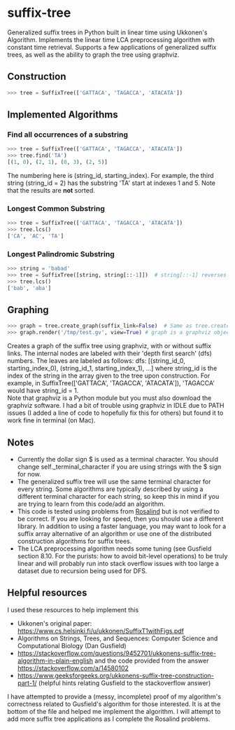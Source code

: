 # suffix-tree
Generalized suffix trees in Python built in linear time using Ukkonen's Algorithm.  Implements the linear time LCA preprocessing algorithm with constant time retrieval.  Supports a few applications of generalized suffix trees, as well as the ability to graph the tree using graphviz.

## Construction
```Python
>>> tree = SuffixTree(['GATTACA', 'TAGACCA', 'ATACATA'])
```

## Implemented Algorithms
### Find all occurrences of a substring
```Python
>>> tree = SuffixTree(['GATTACA', 'TAGACCA', 'ATACATA'])
>>> tree.find('TA')
[(1, 0), (2, 1), (0, 3), (2, 5)]
```
The numbering here is (string_id, starting_index).  For example, the third string (string_id = 2) has the substring 'TA' start at indexes 1 and 5.  Note that the results are **not** sorted.

### Longest Common Substring
```Python
>>> tree = SuffixTree(['GATTACA', 'TAGACCA', 'ATACATA'])
>>> tree.lcs()
['CA', 'AC', 'TA']
```

### Longest Palindromic Substring
```Python
>>> string = 'babad'
>>> tree = SuffixTree([string, string[::-1]])  # string[::-1] reverses the string
>>> tree.lcs()
['bab', 'aba']
```

## Graphing
```Python
>>> graph = tree.create_graph(suffix_link=False)  # Same as tree.create_graph()
>>> graph.render('/tmp/test.gv', view=True) # graph is a graphviz object
```
Creates a graph of the suffix tree using graphviz, with or without suffix links.  The internal nodes are labeled with their 'depth first search' (dfs) numbers.  The leaves are labeled as follows: dfs: [(string_id_0, starting_index_0), (string_id_1, starting_index_1), ...] where string_id is the index of the string in the array given to the tree upon construction.  For example, in SuffixTree(['GATTACA', 'TAGACCA', 'ATACATA']), 'TAGACCA' would have string_id = 1.  
Note that graphviz is a Python module but you must also download the graphviz software.  I had a bit of trouble using graphviz in IDLE due to PATH issues (I added a line of code to hopefully fix this for others) but found it to work fine in terminal (on Mac).

## Notes
- Currently the dollar sign $ is used as a terminal character.  You should change self._terminal_character if you are using strings with the $ sign for now. 
- The generalized suffix tree will use the same terminal character for every string.  Some algorithms are typically described by using a different terminal character for each string, so keep this in mind if you are trying to learn from this code/add an algorithm.
- This code is tested using problems from [Rosalind](http://rosalind.info) but is not verified to be correct.  If you are looking for speed, then you should use a different library.  In addition to using a faster language, you may want to look for a suffix array alternative of an algorithm or use one of the distributed construction algorithms for suffix trees.
- The LCA preprocessing algorithm needs some tuning (see Gusfield section 8.10. For the purists: how to avoid bit-level operations) to be truly linear and will probably run into stack overflow issues with too large a dataset due to recursion being used for DFS.

## Helpful resources
I used these resources to help implement this
- Ukkonen's original paper: https://www.cs.helsinki.fi/u/ukkonen/SuffixT1withFigs.pdf
- Algorithms on Strings, Trees, and Sequences: Computer Science and Computational Biology (Dan Gusfield)
- https://stackoverflow.com/questions/9452701/ukkonens-suffix-tree-algorithm-in-plain-english and the code provided from the answer https://stackoverflow.com/a/14580102
- https://www.geeksforgeeks.org/ukkonens-suffix-tree-construction-part-1/ (helpful hints relating Gusfield to the stackoverflow answer)

I have attempted to provide a (messy, incomplete) proof of my algorithm's correctness related to Gusfield's algorithm for those interested.  It is at the bottom of the file and helped me implement the algorithm.  I will attempt to add more suffix tree applications as I complete the Rosalind problems.
